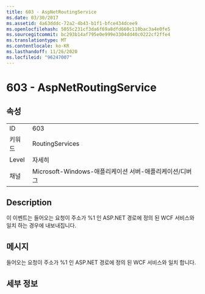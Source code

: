 ```yaml
---
title: 603 - AspNetRoutingService
ms.date: 03/30/2017
ms.assetid: 4a63dddc-72a2-4b43-b1f1-bfce434dcee9
ms.openlocfilehash: 5055c231cf3da6f69a8dfd660c110bac3a4e0fe5
ms.sourcegitcommit: bc293b14af795e0e999e3304dd40c0222cf2ffe4
ms.translationtype: MT
ms.contentlocale: ko-KR
ms.lasthandoff: 11/26/2020
ms.locfileid: "96247007"
---
```

# <a name="603---aspnetroutingservice"></a>603 - AspNetRoutingService

## <a name="properties"></a>속성  
  
|||  
|-|-|  
|ID|603|  
|키워드|RoutingServices|  
|Level|자세히|  
|채널|Microsoft-Windows-애플리케이션 서버-애플리케이션/디버그|  
  
## <a name="description"></a>Description  

 이 이벤트는 들어오는 요청이 주소가 %1 인 ASP.NET 경로에 정의 된 WCF 서비스와 일치 하는 경우에 내보내집니다.  
  
## <a name="message"></a>메시지  

 들어오는 요청이 주소가 %1 인 ASP.NET 경로에 정의 된 WCF 서비스와 일치 합니다.  
  
## <a name="details"></a>세부 정보
